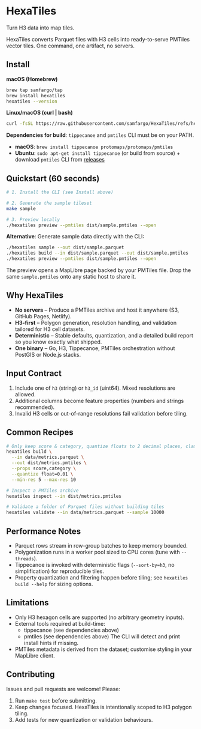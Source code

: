 # HexaTiles

Turn H3 data into map tiles.

HexaTiles converts Parquet files with H3 cells into ready-to-serve PMTiles vector tiles. One command, one artifact, no servers.

## Install

**macOS (Homebrew)**
```bash
brew tap samfargo/tap
brew install hexatiles
hexatiles --version
```

**Linux/macOS (curl | bash)**
```bash
curl -fsSL https://raw.githubusercontent.com/samfargo/HexaTiles/refs/heads/main/scripts/install.sh | bash
```

**Dependencies for build**: `tippecanoe` and `pmtiles` CLI must be on your PATH.

- **macOS**: `brew install tippecanoe protomaps/protomaps/pmtiles`
- **Ubuntu**: `sudo apt-get install tippecanoe` (or build from source) + download `pmtiles` CLI from [releases](https://github.com/protomaps/go-pmtiles/releases)

## Quickstart (60 seconds)

```bash
# 1. Install the CLI (see Install above)

# 2. Generate the sample tileset
make sample

# 3. Preview locally
./hexatiles preview --pmtiles dist/sample.pmtiles --open
```

**Alternative**: Generate sample data directly with the CLI:
```bash
./hexatiles sample --out dist/sample.parquet
./hexatiles build --in dist/sample.parquet --out dist/sample.pmtiles
./hexatiles preview --pmtiles dist/sample.pmtiles --open
```

The preview opens a MapLibre page backed by your PMTiles file. Drop the same `sample.pmtiles` onto any static host to share it.

## Why HexaTiles

- **No servers** – Produce a PMTiles archive and host it anywhere (S3, GitHub Pages, Netlify).
- **H3-first** – Polygon generation, resolution handling, and validation tailored for H3 cell datasets.
- **Deterministic** – Stable defaults, quantization, and a detailed build report so you know exactly what shipped.
- **One binary** – Go, H3, Tippecanoe, PMTiles orchestration without PostGIS or Node.js stacks.

## Input Contract

1. Include one of `h3` (string) or `h3_id` (uint64). Mixed resolutions are allowed.
2. Additional columns become feature properties (numbers and strings recommended).
3. Invalid H3 cells or out-of-range resolutions fail validation before tiling.

## Common Recipes

```bash
# Only keep score & category, quantize floats to 2 decimal places, clamp to resolutions 5-10
hexatiles build \
  --in data/metrics.parquet \
  --out dist/metrics.pmtiles \
  --props score,category \
  --quantize float=0.01 \
  --min-res 5 --max-res 10

# Inspect a PMTiles archive
hexatiles inspect --in dist/metrics.pmtiles

# Validate a folder of Parquet files without building tiles
hexatiles validate --in data/metrics.parquet --sample 10000
```

## Performance Notes

- Parquet rows stream in row-group batches to keep memory bounded.
- Polygonization runs in a worker pool sized to CPU cores (tune with `--threads`).
- Tippecanoe is invoked with deterministic flags (`--sort-by=h3`, no simplification) for reproducible tiles.
- Property quantization and filtering happen before tiling; see `hexatiles build --help` for sizing options.

## Limitations

- Only H3 hexagon cells are supported (no arbitrary geometry inputs).
- External tools required at build-time:
  - tippecanoe (see dependencies above)
  - pmtiles (see dependencies above)
  The CLI will detect and print install hints if missing.
- PMTiles metadata is derived from the dataset; customise styling in your MapLibre client.

## Contributing

Issues and pull requests are welcome! Please:

1. Run `make test` before submitting.
2. Keep changes focused. HexaTiles is intentionally scoped to H3 polygon tiling.
3. Add tests for new quantization or validation behaviours.
